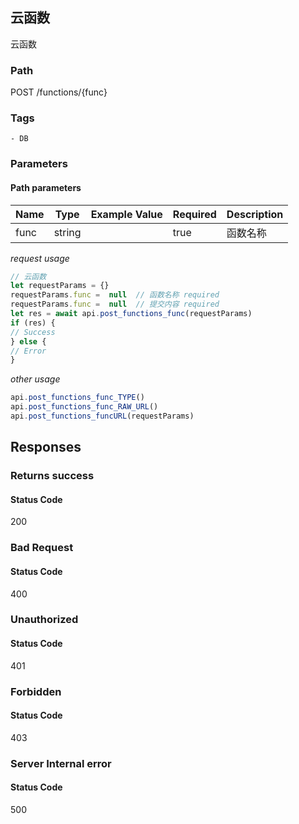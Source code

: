 ## 云函数

云函数
### Path
POST /functions/{func}

### Tags
    - DB
### Parameters


#### Path parameters

| Name | Type | Example Value | Required | Description |
| ---- | ---- | ------------- | -------- | ----------- |
| func | string |  |  true  | 函数名称 |
*request usage*
```javascript
// 云函数
let requestParams = {}
requestParams.func =  null  // 函数名称 required
requestParams.func =  null  // 提交内容 required
let res = await api.post_functions_func(requestParams)
if (res) {
// Success
} else {
// Error
}
```
*other usage*
```javascript
api.post_functions_func_TYPE()
api.post_functions_func_RAW_URL()
api.post_functions_funcURL(requestParams)
```

## Responses
### Returns success

#### Status Code
200



### Bad Request

#### Status Code
400



### Unauthorized

#### Status Code
401



### Forbidden

#### Status Code
403



### Server Internal error

#### Status Code
500



